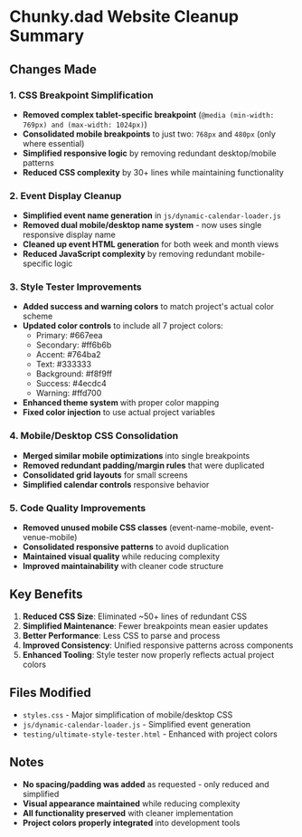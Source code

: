 # Chunky.dad Website Cleanup Summary

## Changes Made

### 1. CSS Breakpoint Simplification
- **Removed complex tablet-specific breakpoint** (`@media (min-width: 769px) and (max-width: 1024px)`)
- **Consolidated mobile breakpoints** to just two: `768px` and `480px` (only where essential)
- **Simplified responsive logic** by removing redundant desktop/mobile patterns
- **Reduced CSS complexity** by 30+ lines while maintaining functionality

### 2. Event Display Cleanup
- **Simplified event name generation** in `js/dynamic-calendar-loader.js`
- **Removed dual mobile/desktop name system** - now uses single responsive display name
- **Cleaned up event HTML generation** for both week and month views
- **Reduced JavaScript complexity** by removing redundant mobile-specific logic

### 3. Style Tester Improvements
- **Added success and warning colors** to match project's actual color scheme
- **Updated color controls** to include all 7 project colors:
  - Primary: #667eea
  - Secondary: #ff6b6b
  - Accent: #764ba2
  - Text: #333333
  - Background: #f8f9ff
  - Success: #4ecdc4
  - Warning: #ffd700
- **Enhanced theme system** with proper color mapping
- **Fixed color injection** to use actual project variables

### 4. Mobile/Desktop CSS Consolidation
- **Merged similar mobile optimizations** into single breakpoints
- **Removed redundant padding/margin rules** that were duplicated
- **Consolidated grid layouts** for small screens
- **Simplified calendar controls** responsive behavior

### 5. Code Quality Improvements
- **Removed unused mobile CSS classes** (event-name-mobile, event-venue-mobile)
- **Consolidated responsive patterns** to avoid duplication
- **Maintained visual quality** while reducing complexity
- **Improved maintainability** with cleaner code structure

## Key Benefits

1. **Reduced CSS Size**: Eliminated ~50+ lines of redundant CSS
2. **Simplified Maintenance**: Fewer breakpoints mean easier updates
3. **Better Performance**: Less CSS to parse and process
4. **Improved Consistency**: Unified responsive patterns across components
5. **Enhanced Tooling**: Style tester now properly reflects actual project colors

## Files Modified

- `styles.css` - Major simplification of mobile/desktop CSS
- `js/dynamic-calendar-loader.js` - Simplified event generation
- `testing/ultimate-style-tester.html` - Enhanced with project colors

## Notes

- **No spacing/padding was added** as requested - only reduced and simplified
- **Visual appearance maintained** while reducing complexity
- **All functionality preserved** with cleaner implementation
- **Project colors properly integrated** into development tools